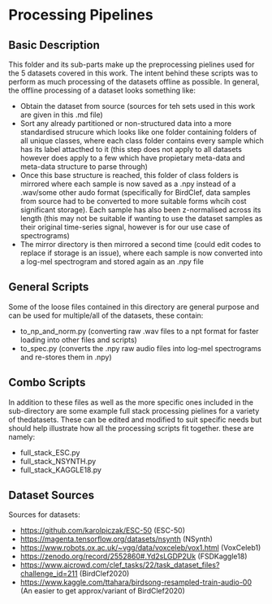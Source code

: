 # Processing Pipelines

## Basic Description
This folder and its sub-parts make up the preprocessing pielines used for the 5 datasets covered in this work. The intent behind these scripts was to perform as much processing of the datasets offline as possible. In general, the offline processing of a dataset looks something like:
  - Obtain the dataset from source (sources for teh sets used in this work are given in this .md file)
  - Sort any already partitioned or non-structured data into a more standardised strucure which looks like one folder containing folders of all unique classes, where each class folder contains every sample which has its label attacthed to it (this step does not apply to all datasets however does apply to a few which have propietary meta-data and meta-data structure to parse through)
  - Once this base structure is reached, this folder of class folders is mirrored where each sample is now saved as a .npy instead of a .wav/some other audo format (specifically for BirdClef, data samples from source had to be converted to more suitable forms whcih cost significant storage). Each sample has also been z-normalised across its length (this may not be suitable if wanting to use the dataset samples as their original time-series signal, however is for our use case of spectrograms)  
  - The mirror directory is then mirrored a second time (could edit codes to replace if storage is an issue), where each sample is now converted into a log-mel spectrogram and stored again as an .npy file

## General Scripts
Some of the loose files contained in this directory are general purpose and can be used for multiple/all of the datasets, these contain:
  - to_np_and_norm.py (converting raw .wav files to a npt format for faster loading into other files and scripts)
  - to_spec.py (converts the .npy raw audio files into log-mel spectrograms and re-stores them in .npy)

## Combo Scripts
In addition to these files as well as the more specific ones included in the sub-directory are some example full stack processing pielines for a variety of thedatasets. These can be edited and modified to suit specific needs but should help illustrate how all the processing scripts fit together. these are namely:
  - full_stack_ESC.py
  - full_stack_NSYNTH.py
  - full_stack_KAGGLE18.py

## Dataset Sources
Sources for datasets:
  - https://github.com/karolpiczak/ESC-50 (ESC-50)
  - https://magenta.tensorflow.org/datasets/nsynth (NSynth)
  - https://www.robots.ox.ac.uk/~vgg/data/voxceleb/vox1.html (VoxCeleb1)
  - https://zenodo.org/record/2552860#.Yd2sLGDP2Uk (FSDKaggle18)
  - https://www.aicrowd.com/clef_tasks/22/task_dataset_files?challenge_id=211 (BirdClef2020)
  - https://www.kaggle.com/ttahara/birdsong-resampled-train-audio-00 (An easier to get approx/variant of BirdClef2020)
